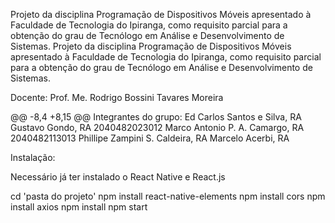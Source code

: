 Projeto da disciplina Programação de Dispositivos Móveis apresentado à Faculdade de Tecnologia do Ipiranga, como requisito parcial para a obtenção do grau de 
Tecnólogo em Análise e Desenvolvimento de Sistemas. 
Projeto da disciplina Programação de Dispositivos Móveis apresentado à Faculdade de Tecnologia do Ipiranga, como requisito parcial para a obtenção do grau de
Tecnólogo em Análise e Desenvolvimento de Sistemas.

Docente: Prof. Me. Rodrigo Bossini Tavares Moreira

@@ -8,4 +8,15 @@ Integrantes do grupo:
Ed Carlos Santos e Silva, RA
Gustavo Gondo, RA 2040482023012
Marco Antonio P. A. Camargo, RA 2040482113013
Phillipe Zampini S. Caldeira, RA 
Marcelo Acerbi, RA

Instalação:

Necessário já ter instalado o React Native e React.js

cd 'pasta do projeto'
npm install react-native-elements
npm install cors
npm install axios
npm install
npm start
